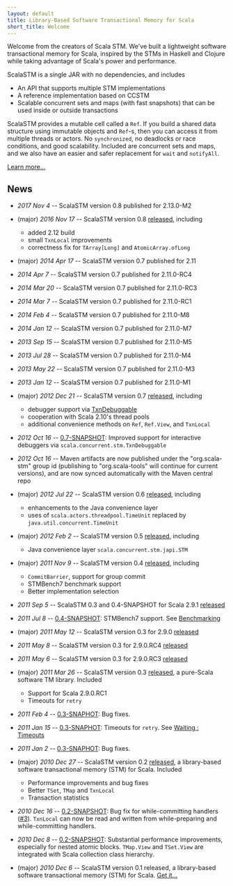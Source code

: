 ```yaml
---
layout: default
title: Library-Based Software Transactional Memory for Scala
short_title: Welcome
---
```


Welcome from the creators of Scala STM. We've built a lightweight
software transactional memory for Scala, inspired by the STMs in Haskell
and Clojure while taking advantage of Scala's power and performance.

ScalaSTM is a single JAR with no dependencies, and includes

-   An API that supports multiple STM implementations
-   A reference implementation based on CCSTM
-   Scalable concurrent sets and maps (with fast snapshots) that can be
    used inside or outside transactions

ScalaSTM provides a mutable cell called a `Ref`. If you build a shared
data structure using immutable objects and `Ref`-s, then you can access
it from multiple threads or actors. No `synchronized`, no deadlocks or
race conditions, and good scalability. Included are concurrent sets and
maps, and we also have an easier and safer replacement for `wait` and
`notifyAll`.

[Learn more...](intro.html)

News
----

-   *2017 Nov 4* -- ScalaSTM version 0.8 published for 2.13.0-M2


-   (major) *2016 Nov 17* -- ScalaSTM version 0.8
    [released](releases.html), including
    -   added 2.12 build
    -   small `TxnLocal` improvements
    -   correctness fix for `TArray[Long]` and `AtomicArray.ofLong`


-   (major) *2014 Apr 17* -- ScalaSTM version 0.7 published for 2.11


-   *2014 Apr 7* -- ScalaSTM version 0.7 published for 2.11.0-RC4


-   *2014 Mar 20* -- ScalaSTM version 0.7 published for 2.11.0-RC3


-   *2014 Mar 7* -- ScalaSTM version 0.7 published for 2.11.0-RC1


-   *2014 Feb 4* -- ScalaSTM version 0.7 published for 2.11.0-M8


-   *2014 Jan 12* -- ScalaSTM version 0.7 published for 2.11.0-M7


-   *2013 Sep 15* -- ScalaSTM version 0.7 published for 2.11.0-M5


-   *2013 Jul 28* -- ScalaSTM version 0.7 published for 2.11.0-M4


-   *2013 May 22* -- ScalaSTM version 0.7 published for 2.11.0-M3


-   *2013 Jan 12* -- ScalaSTM version 0.7 published for 2.11.0-M1


-   (major) *2012 Dec 21* -- ScalaSTM version 0.7
    [released](releases.html), including
    -   debugger support via
        [TxnDebuggable](api/0.7/scala/concurrent/stm/TxnDebuggable.html)
    -   cooperation with Scala 2.10's thread pools
    -   additional convenience methods on `Ref`, `Ref.View`, and
        `TxnLocal`


-   *2012 Oct 16* -- [0.7-SNAPSHOT](snapshots.html): Improved support
    for interactive debuggers via `scala.concurrent.stm.TxnDebuggable`


-   *2012 Oct 16* -- Maven artifacts are now published under the
    "org.scala-stm" group id (publishing to "org.scala-tools" will
    continue for current versions), and are now synced automatically
    with the Maven central repo


-   (major) *2012 Jul 22* -- ScalaSTM version 0.6
    [released](releases.html), including
    -   enhancements to the Java convenience layer
    -   uses of `scala.actors.threadpool.TimeUnit` replaced by
        `java.util.concurrent.TimeUnit`


-   (major) *2012 Feb 2* -- ScalaSTM version 0.5
    [released](releases.html), including
    -   Java convenience layer `scala.concurrent.stm.japi.STM`


-   (major) *2011 Nov 9* -- ScalaSTM version 0.4
    [released](releases.html), including
    -   `CommitBarrier`, support for group commit
    -   STMBench7 benchmark support
    -   Better implementation selection


-   *2011 Sep 5* -- ScalaSTM 0.3 and 0.4-SNAPSHOT for Scala 2.9.1
    [released](releases.html)


-   *2011 Jul 8* -- [0.4-SNAPSHOT](snapshots.html): STMBench7 support.
    See [Benchmarking](benchmark.html)


-   (major) *2011 May 12* -- ScalaSTM version 0.3 for 2.9.0
    [released](releases.html)


-   *2011 May 8* -- ScalaSTM version 0.3 for 2.9.0.RC4
    [released](releases.html)


-   *2011 May 6* -- ScalaSTM version 0.3 for 2.9.0.RC3
    [released](releases.html)


-   (major) *2011 Mar 26* -- ScalaSTM version 0.3
    [released](releases.html), a pure-Scala software TM library.
    Included
    -   Support for Scala 2.9.0.RC1
    -   Timeouts for `retry`


-   *2011 Feb 4* -- [0.3-SNAPHOT](snapshots.html): Bug fixes.


-   *2011 Jan 15* -- [0.3-SNAPHOT](snapshots.html): Timeouts for
    `retry`. See [Waiting : Timeouts](modular_blocking.html#timeouts)


-   *2011 Jan 2* -- [0.3-SNAPHOT](snapshots.html): Bug fixes.


-   (major) *2010 Dec 27* -- ScalaSTM version 0.2
    [released](releases.html), a library-based software transactional
    memory (STM) for Scala. Included
    -   Performance improvements and bug fixes
    -   Better `TSet`, `TMap` and `TxnLocal`
    -   Transaction statistics


-   *2010 Dec 16* -- [0.2-SNAPSHOT](snapshots.html): Bug fix for
    while-committing handlers
    ([\#3](https://github.com/nbronson/scala-stm/issues/closed#issue/3)).
    `TxnLocal` can now be read and written from while-preparing and
    while-committing handlers.


-   *2010 Dec 8* -- [0.2-SNAPSHOT](snapshots.html): Substantial
    performance improvements, especially for nested atomic blocks.
    `TMap.View` and `TSet.View` are integrated with Scala collection
    class hierarchy.


-   (major) *2010 Dec 6* -- ScalaSTM version 0.1 released, a
    library-based software transactional memory (STM) for Scala. [Get
    it...](releases.html)

